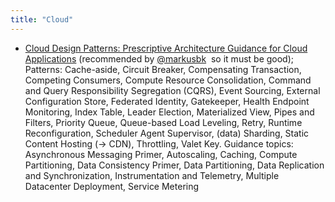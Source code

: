 ```yaml
---
title: "Cloud"
---
```

  - [Cloud Design Patterns: Prescriptive Architecture Guidance for Cloud Applications](http://msdn.microsoft.com/en-us/library/dn568099.aspx) (recommended by [@markusbk](https://twitter.com/markusbk)  so it must be good); Patterns: Cache-aside, Circuit Breaker, Compensating Transaction, Competing Consumers, Compute Resource Consolidation, Command and Query Responsibility Segregation (CQRS), Event Sourcing, External Configuration Store, Federated Identity, Gatekeeper, Health Endpoint Monitoring, Index Table, Leader Election, Materialized View, Pipes and Filters, Priority Queue, Queue-based Load Leveling, Retry, Runtime Reconfiguration, Scheduler Agent Supervisor, (data) Sharding, Static Content Hosting (-\> CDN), Throttling, Valet Key.
    Guidance topics: Asynchronous Messaging Primer, Autoscaling, Caching, Compute Partitioning, Data Consistency Primer, Data Partitioning, Data Replication and Synchronization, Instrumentation and Telemetry, Multiple Datacenter Deployment, Service Metering

